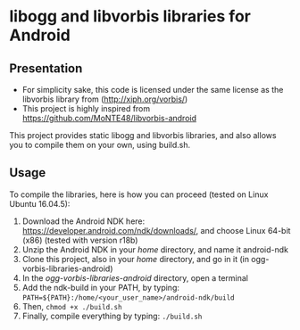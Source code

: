 # libogg and libvorbis libraries for Android

## Presentation

* For simplicity sake, this code is licensed under the same license as the libvorbis library from (http://xiph.org/vorbis/)
* This project is highly inspired from https://github.com/MoNTE48/libvorbis-android

This project provides static libogg and libvorbis libraries, and also allows you to compile them on your own, using build.sh.

## Usage

To compile the libraries, here is how you can proceed (tested on Linux Ubuntu 16.04.5):

1. Download the Android NDK here: https://developer.android.com/ndk/downloads/, and choose Linux 64-bit (x86) (tested with version r18b)
2. Unzip the Android NDK in your *home* directory, and name it android-ndk
3. Clone this project, also in your *home* directory, and go in it (in ogg-vorbis-libraries-android)
4. In the *ogg-vorbis-libraries-android* directory, open a terminal
5. Add the ndk-build in your PATH, by typing: `PATH=${PATH}:/home/<your_user_name>/android-ndk/build`
6. Then, `chmod +x ./build.sh`
7. Finally, compile everything by typing: `./build.sh`

